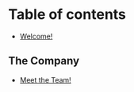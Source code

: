 # Table of contents

* [Welcome!](README.md)

## The Company

* [Meet the Team!](the-company/meet-the-team.md)
